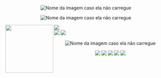 
<div align="center">
  
![Nome da imagem caso ela não carregue](https://user-images.githubusercontent.com/33014753/230753825-47e51cf8-df7f-4745-9909-185222d54864.gif)
  
</div>

<div align="center">
  
![Nome da imagem caso ela não carregue](https://user-images.githubusercontent.com/33014753/230753317-765581d9-cf6a-433f-9a49-6c6b9de81b92.gif)
  



    
<div align="left">
  <div style="display: inline_block">
    <a href="[https://skillicons.dev]()">
      <img align="left" width="150" height="150" src="https://user-images.githubusercontent.com/33014753/230755411-747e62a5-0ced-4be4-9849-e26ab4c20679.gif">
    </a><div align="left">
  <div style="display: inline_block">
      <img src="https://user-images.githubusercontent.com/33014753/230757447-0b4216d4-d1ce-48fc-a576-c99fc6fcc0b6.gif" />
      <br>
      <img src="https://skillicons.dev/icons?i=java,mysql,git,cs" /> 
      <img src="https://skillicons.dev/icons?i=javascript,css,html,ts" />
    </a>


    
    

    
<div align="center">
  
![Nome da imagem caso ela não carregue](https://user-images.githubusercontent.com/33014753/230753463-428b2c6e-2ac5-4b79-898a-85dd83404836.gif)
  
</div>









<div align="center">
  <a href="https://www.youtube.com/channel/UCRX9WXmEmEevlX9Up1c4Frw" target="_blank"><img src="https://img.shields.io/badge/YouTube-FF0000?style=for-the-badge&logo=youtube&logoColor=white" target="_blank"></a>
  <a href="https://www.instagram.com/danielpaner/" target="_blank"><img src="https://img.shields.io/badge/-Instagram-%23E4405F?style=for-the-badge&logo=instagram&logoColor=white" target="_blank"></a>
 	<a href="https://www.twitch.tv/babytubarao" target="_blank"><img src="https://img.shields.io/badge/Twitch-9146FF?style=for-the-badge&logo=twitch&logoColor=white" target="_blank"></a>
 <a href="" target="_blank"><img src="https://img.shields.io/badge/Discord-7289DA?style=for-the-badge&logo=discord&logoColor=white" target="_blank"></a> 
  <a href = "mailto:danielpaner@live.com"><img src="https://img.shields.io/badge/-Gmail-%23333?style=for-the-badge&logo=gmail&logoColor=white" target="_blank"></a>
  
  
</div>

